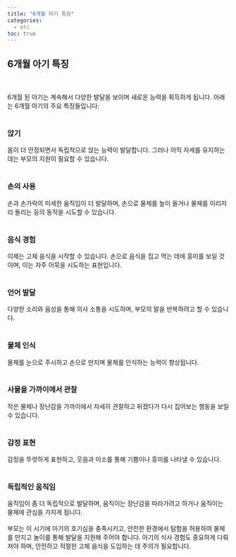 ```yaml
---
title: "6개월 아기 특징"
categories: 
  - etc
toc: true
---
```

  
## 6개월 아기 특징
  <br/><br/>
6개월 된 아기는 계속해서 다양한 발달을 보이며 새로운 능력을 획득하게 됩니다. 아래는 6개월 아기의 주요 특징들입니다:
  <br/><br/>
### 앉기
몸이 더 안정되면서 독립적으로 앉는 능력이 발달합니다. 그러나 아직 자세를 유지하는 데는 부모의 지원이 필요할 수 있습니다.
  <br/><br/>
### 손의 사용
손과 손가락의 미세한 움직임이 더 발달하며, 손으로 물체를 높이 들거나 물체를 이리저리 돌리는 등의 동작을 시도할 수 있습니다.
  <br/><br/>
### 음식 경험
이제는 고체 음식을 시작할 수 있습니다. 손으로 음식을 집고 먹는 데에 흥미를 보일 것이며, 이는 자주 어묵을 시도하는 표현입니다.
  <br/><br/>
### 언어 발달
다양한 소리와 음성을 통해 의사 소통을 시도하며, 부모의 말을 반복하려고 할 수 있습니다.
  <br/><br/>
### 물체 인식
물체를 눈으로 주시하고 손으로 만지며 물체를 인식하는 능력이 향상됩니다.
  <br/><br/>
### 사물을 가까이에서 관찰
작은 물체나 장난감을 가까이에서 자세히 관찰하고 뒤졌다가 다시 집어보는 행동을 보일 수 있습니다.
  <br/><br/>
### 감정 표현
감정을 뚜렷하게 표현하고, 웃음과 미소를 통해 기쁨이나 흥미를 나타낼 수 있습니다.
  <br/><br/>
### 독립적인 움직임
움직임이 좀 더 독립적으로 발달하며, 움직이는 장난감을 따라가려고 하거나 움직이는 물체에 관심을 가지게 됩니다.
  <br/><br/>
부모는 이 시기에 아기의 호기심을 충족시키고, 안전한 환경에서 탐험을 허용하여 물체를 만지고 놀이를 통해 발달을 지원해 주어야 합니다. 아기의 식사 경험도 중요하게 다뤄져야 하며, 안전하고 적절한 고체 음식을 도입하는 데 주의가 필요합니다.